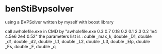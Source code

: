 # benStiBvpsolver
using a BVPSolver written by myself with boost library

call awholefile.exe in CMD by "awholefile.exe 0.3 0.7 0.18 0.2 0.1 2.3 0.2 1e4 4.5e6 2e4 0.52"
the parameters list is : ouble _max_k, double _D1, double _d1, double _d2,
	                      double _L1, double _L2, double _L3,
		                    double _EIp, double _Es, double _F, double _q

